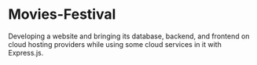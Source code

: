 # Movies-Festival
Developing a website and bringing its database, backend, and frontend on cloud hosting providers while using some cloud
services in it with Express.js.
